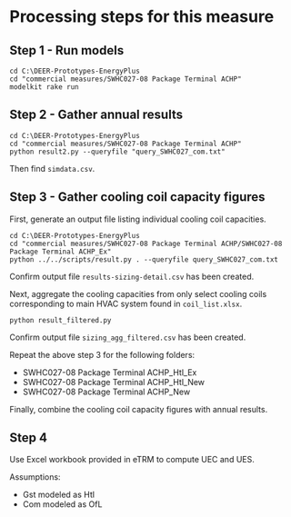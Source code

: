 
# Processing steps for this measure

## Step 1 - Run models

```
cd C:\DEER-Prototypes-EnergyPlus
cd "commercial measures/SWHC027-08 Package Terminal ACHP"
modelkit rake run
```

## Step 2 - Gather annual results

```
cd C:\DEER-Prototypes-EnergyPlus
cd "commercial measures/SWHC027-08 Package Terminal ACHP"
python result2.py --queryfile "query_SWHC027_com.txt"
```

Then find `simdata.csv`.

## Step 3 - Gather cooling coil capacity figures

First, generate an output file listing individual cooling coil capacities.

```
cd C:\DEER-Prototypes-EnergyPlus
cd "commercial measures/SWHC027-08 Package Terminal ACHP/SWHC027-08 Package Terminal ACHP_Ex"
python ../../scripts/result.py . --queryfile query_SWHC027_com.txt
```

Confirm output file `results-sizing-detail.csv` has been created.

Next, aggregate the cooling capacities from only select cooling coils corresponding to main HVAC system found in `coil_list.xlsx`.

```
python result_filtered.py
```

Confirm output file `sizing_agg_filtered.csv` has been created.

Repeat the above step 3 for the following folders:
- SWHC027-08 Package Terminal ACHP_Htl_Ex
- SWHC027-08 Package Terminal ACHP_Htl_New
- SWHC027-08 Package Terminal ACHP_New

Finally, combine the cooling coil capacity figures with annual results.


## Step 4

Use Excel workbook provided in eTRM to compute UEC and UES.

Assumptions:

- Gst modeled as Htl
- Com modeled as OfL

